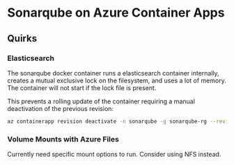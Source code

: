 # Sonarqube on Azure Container Apps

## Quirks

### Elasticsearch

The sonarqube docker container runs a elasticsearch container internally, creates a mutual exclusive lock on the filesystem, and uses a lot of memory. The container will not start if the lock file is present.

This prevents a rolling update of the container requiring a manual deactivation of the previous revision:

```bash
az containerapp revision deactivate -n sonarqube -g sonarqube-rg --revision sonarqube--0000010
```

### Volume Mounts with Azure Files

Currently need specific mount options to run. Consider using NFS instead.
